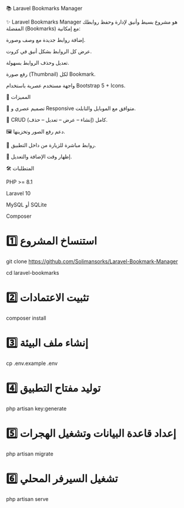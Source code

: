 📚 Laravel Bookmarks Manager

✨ Laravel Bookmarks Manager هو مشروع بسيط وأنيق لإدارة وحفظ روابطك المفضلة (Bookmarks) مع إمكانية:

إضافة روابط جديدة مع وصف وصورة.

عرض كل الروابط بشكل أنيق في كروت.

تعديل وحذف الروابط بسهولة.

رفع صورة (Thumbnail) لكل Bookmark.

واجهة مستخدم عصرية باستخدام Bootstrap 5 + Icons.

🚀 المميزات

🎨 تصميم عصري و Responsive متوافق مع الموبايل والتابلت.

📌 CRUD كامل (إنشاء – عرض – تعديل – حذف).

🖼 دعم رفع الصور وتخزينها.

🔗 روابط مباشرة للزيارة من داخل التطبيق.

📅 إظهار وقت الإضافة والتعديل.

🛠️ المتطلبات

PHP >= 8.1

Laravel 10

MySQL أو SQLite

Composer
# 1️⃣ استنساخ المشروع
git clone https://github.com/Solimansorks/Laravel-Bookmark-Manager

cd laravel-bookmarks

# 2️⃣ تثبيت الاعتمادات
composer install

# 3️⃣ إنشاء ملف البيئة
cp .env.example .env

# 4️⃣ توليد مفتاح التطبيق
php artisan key:generate

# 5️⃣ إعداد قاعدة البيانات وتشغيل الهجرات
php artisan migrate

# 6️⃣ تشغيل السيرفر المحلي
php artisan serve
